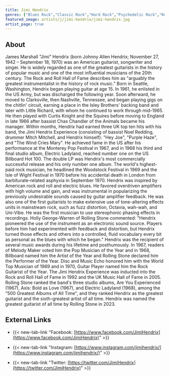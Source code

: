 ```yaml
---
title: Jimi Hendrix
genres: ["Blues Rock","Classic Rock","Hard Rock","Psychedelic Rock","Rock","Acid Rock","Jam Band"]
featured_image: artists/j/jimi-hendrix/jimi-hendrix.jpg
artist_page: true
---
```

## About

James Marshall "Jimi" Hendrix (born Johnny Allen Hendrix; November 27, 1942 – September 18, 1970) was an American guitarist, songwriter and singer. He is widely regarded as one of the greatest guitarists in the history of popular music and one of the most influential musicians of the 20th century. The Rock and Roll Hall of Fame describes him as "arguably the greatest instrumentalist in the history of rock music."
Born in Seattle, Washington, Hendrix began playing guitar at age 15. In 1961, he enlisted in the US Army, but was discharged the following year. Soon afterward, he moved to Clarksville, then Nashville, Tennessee, and began playing gigs on the chitlin' circuit, earning a place in the Isley Brothers' backing band and later with Little Richard, with whom he continued to work through mid-1965. He then played with Curtis Knight and the Squires before moving to England in late 1966 after bassist Chas Chandler of the Animals became his manager. Within months, Hendrix had earned three UK top ten hits with his band, the Jimi Hendrix Experience (consisting of bassist Noel Redding, drummer Mitch Mitchell, and Hendrix himself): "Hey Joe", "Purple Haze", and "The Wind Cries Mary". He achieved fame in the US after his performance at the Monterey Pop Festival in 1967, and in 1968 his third and final studio album, Electric Ladyland, reached number one on the US Billboard Hot 100. The double LP was Hendrix's most commercially successful release and his only number one album. The world's highest-paid rock musician, he headlined the Woodstock Festival in 1969 and the Isle of Wight Festival in 1970 before his accidental death in London from barbiturate-related asphyxia in September 1970.
Hendrix was inspired by American rock and roll and electric blues. He favored overdriven amplifiers with high volume and gain, and was instrumental in popularizing the previously undesirable sounds caused by guitar amplifier feedback. He was also one of the first guitarists to make extensive use of tone-altering effects units in mainstream rock, such as fuzz distortion, Octavia, wah-wah, and Uni-Vibe. He was the first musician to use stereophonic phasing effects in recordings. Holly George-Warren of Rolling Stone commented: "Hendrix pioneered the use of the instrument as an electronic sound source. Players before him had experimented with feedback and distortion, but Hendrix turned those effects and others into a controlled, fluid vocabulary every bit as personal as the blues with which he began."
Hendrix was the recipient of several music awards during his lifetime and posthumously. In 1967, readers of Melody Maker voted him the Pop Musician of the Year and in 1968, Billboard named him the Artist of the Year and Rolling Stone declared him the Performer of the Year. Disc and Music Echo honored him with the World Top Musician of 1969 and in 1970, Guitar Player named him the Rock Guitarist of the Year. The Jimi Hendrix Experience was inducted into the Rock and Roll Hall of Fame in 1992 and the UK Music Hall of Fame in 2005. Rolling Stone ranked the band's three studio albums, Are You Experienced (1967), Axis: Bold as Love (1967), and Electric Ladyland (1968), among the "500 Greatest Albums of All Time", and they ranked Hendrix as the greatest guitarist and the sixth-greatest artist of all time. Hendrix was named the greatest guitarist of all time by Rolling Stone in 2023.



## External Links

- {{< new-tab-link "Facebook: [https://www.facebook.com/JimiHendrix](https://www.facebook.com/JimiHendrix)" >}}

- {{< new-tab-link "Instagram: [https://www.instagram.com/jimihendrix/](https://www.instagram.com/jimihendrix/)" >}}

- {{< new-tab-link "Twitter: [https://twitter.com/JimiHendrix](https://twitter.com/JimiHendrix)" >}}


